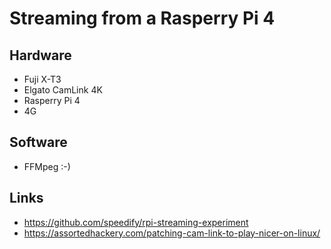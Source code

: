 # Streaming from a Rasperry Pi 4

## Hardware
- Fuji X-T3
- Elgato CamLink 4K
- Rasperry Pi 4
- 4G

## Software
- FFMpeg :-)

## Links
- https://github.com/speedify/rpi-streaming-experiment
- https://assortedhackery.com/patching-cam-link-to-play-nicer-on-linux/
